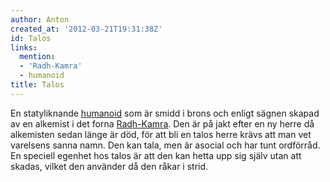 ```yaml
---
author: Anton
created_at: '2012-03-21T19:31:38Z'
id: Talos
links:
  mention:
  - 'Radh-Kamra'
  - humanoid
title: Talos
---
```


En statyliknande [humanoid] som är smidd i brons och enligt sägnen skapad av en alkemist i det forna
[Radh-Kamra]. Den är på jakt efter en ny herre då alkemisten sedan länge är död, för att bli en
talos herre krävs att man vet varelsens sanna namn. Den kan tala, men är asocial och har tunt
ordförråd. En speciell egenhet hos talos är att den kan hetta upp sig själv utan att skadas, vilket
den använder då den råkar i strid.

  [humanoid]: humanoid
  [Radh-Kamra]: Radh-Kamra
